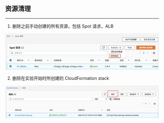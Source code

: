 ## 资源清理

---

1.	删除之前手动创建的所有资源，包括 Spot 请求，ALB

![](../image/ec2-spot/cleanSp.jpeg)

2.	删除在实验开始时所创建的 CloudFormation stack

![](../image/ec2-spot/cleanCF.jpeg)